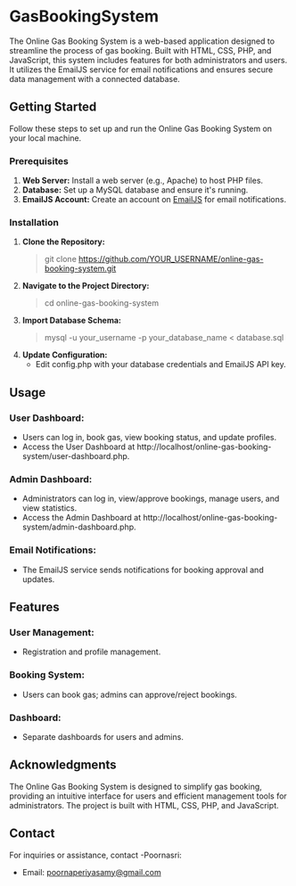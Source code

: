# GasBookingSystem
The Online Gas Booking System is a web-based application designed to streamline the process of gas booking. Built with HTML, CSS, PHP, and JavaScript, this system includes features for both administrators and users. It utilizes the EmailJS service for email notifications and ensures secure data management with a connected database.

## Getting Started

Follow these steps to set up and run the Online Gas Booking System on your local machine.

### Prerequisites

1. **Web Server:** Install a web server (e.g., Apache) to host PHP files.
2. **Database:** Set up a MySQL database and ensure it's running.
3. **EmailJS Account:** Create an account on [EmailJS](https://www.emailjs.com/) for email notifications.

### Installation

1. **Clone the Repository:**
   > git clone https://github.com/YOUR_USERNAME/online-gas-booking-system.git
2. **Navigate to the Project Directory:**
   >cd online-gas-booking-system
3. **Import Database Schema:**
   >mysql -u your_username -p your_database_name < database.sql
4. **Update Configuration:**
   * Edit config.php with your database credentials and EmailJS API key.
## Usage
### User Dashboard:
* Users can log in, book gas, view booking status, and update profiles.
* Access the User Dashboard at http://localhost/online-gas-booking-system/user-dashboard.php.
### Admin Dashboard:
* Administrators can log in, view/approve bookings, manage users, and view statistics.
* Access the Admin Dashboard at http://localhost/online-gas-booking-system/admin-dashboard.php.
### Email Notifications:
* The EmailJS service sends notifications for booking approval and updates.
##  Features
### User Management:

* Registration and profile management.
### Booking System:

* Users can book gas; admins can approve/reject bookings.
### Dashboard:

* Separate dashboards for users and admins.
## Acknowledgments
The Online Gas Booking System is designed to simplify gas booking, providing an intuitive interface for users and efficient management tools for administrators. The project is built with HTML, CSS, PHP, and JavaScript.

## Contact
For inquiries or assistance, contact -Poornasri:

* Email: poornaperiyasamy@gmail.com

